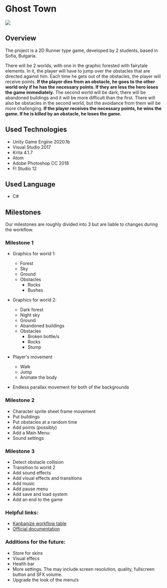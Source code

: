 
# Ghost Town
![](https://github.com/Kristiyan17/GhostTown/blob/master/Game_everything/Game%20Graphics/Graphics_Worlds/logo2.png)
## Overview
The project is a 2D Runner type game, developed by 2 students, based in Sofia, Bulgaria.

There will be 2 worlds, with one in the graphic forested with fairytale elements. In it, the player will have to jump over the obstacles that are directed against him. Each time he gets out of the obstacles, the player will receive points. **If the player dies from an obstacle, he goes to the other world only if he has the necessary points. If they are less the hero loses the game immediately.** 
The second world will be dark, there will be abandoned buildings and it will be more difficult than the first. There will also be obstacles in the second world, but the avoidance from them will be more challenging. **If the player receives the necessary points, he wins the game. If he is killed by an obstacle, he loses the game.**

## Used Technologies
- Unity Game Engine 2020.1b
- Visual Studio 2017
- Krita 4.1.7
- Atom
- Adobe Photoshop CC 2018
- Fl Studio 12
## Used Language
- C#
## Milestones
Our milestones are roughly divided into 3 but are liable to changes during the workflow.

### Milestone 1
 - Graphics for world 1:

   - Forest
   - Sky
   - Ground
   - Obstacles
     - Rocks
     - Bushes

 - Graphics for world 2:

   - Dark forest
   - Night sky
   - Ground
   - Abandoned buildings
   - Obstacles
     - Broken bottle/s
     - Rocks
     - Stump
- Player's movement

  - Walk
  - Jump
  - Animate the body

- Endless parallax movement for both of the backgrounds

### Milestone 2
 - Character sprite sheet frame movement
 - Put buildings
 - Put obstacles at a random time
 - Add points (possibly)
 - Add a Main Menu:
 - Sound settings
### Milestone 3
 - Detect obstacle collision
 - Transition to world 2
 - Add sound effects
 - Add visual effects and transitions
 - Add music
 - Add pause menu
 - Add save and load system
 - Add an end to the game
 
 ### Helpful links:
-  [Kanbanize workflow table](https://tues.kanbanize.com/ctrl_board/10/)
-  [Official documentation](https://docs.google.com/document/d/11q65uNjO4h22QurJdhB44p65arYhBkt-UprJ0awTIv8/edit#heading=h.nrvvc5fuj2uj)

 ### Additions for the future:
   - Store for skins
   - Visual effecs
   - Health bar
   - More settings. The may include screen resolution, quality, fullscreen button and SFX volume.
   - Upgrade the look of the menu/s

